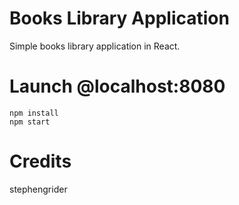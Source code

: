 # Books Library Application
Simple books library application in React.

# Launch @localhost:8080
```
npm install
npm start
```

# Credits
stephengrider
